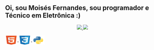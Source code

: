 ## Oi, sou Moisés Fernandes, sou programador e Técnico em Eletrônica :)
<div align="center">
  <a href="https://github.com/mssnandes">
  <img height="150em" src="https://github-readme-stats.vercel.app/api?username=mssnandes&show_icons=true&theme=dracula&include_all_commits=true&count_private=true"/>
  <img height="150em" src="https://github-readme-stats.vercel.app/api/top-langs/?username=mssnandes&layout=compact&langs_count=7&theme=dracula"/>
</div>

<div style="display: inline_block"><br>
  <img align="center" alt="Moises-HTML" height="30" width="40" src="https://raw.githubusercontent.com/devicons/devicon/master/icons/html5/html5-original.svg">
  <img align="center" alt="Moises-CSS" height="30" width="40" src="https://raw.githubusercontent.com/devicons/devicon/master/icons/css3/css3-original.svg">
  <img align="center" alt="Moises-Python" height="30" width="40" src="https://raw.githubusercontent.com/devicons/devicon/master/icons/python/python-original.svg">
</div>
